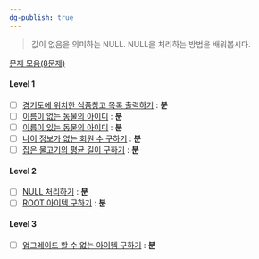 ```yaml
---
dg-publish: true
---
```

> 값이 없음을 의미하는 NULL. NULL을 처리하는 방법을 배워봅시다.

[문제 모음(8문제)](https://school.programmers.co.kr/learn/courses/30/parts/17045)
#### Level 1
- [ ] [경기도에 위치한 식품창고 목록 출력하기](https://school.programmers.co.kr/learn/courses/30/lessons/131114) : **분**
- [ ] [이름이 없는 동물의 아이디](https://school.programmers.co.kr/learn/courses/30/lessons/59039) : **분**
- [ ] [이름이 있는 동물의 아이디](https://school.programmers.co.kr/learn/courses/30/lessons/59407) : **분**
- [ ] [나이 정보가 없는 회원 수 구하기](https://school.programmers.co.kr/learn/courses/30/lessons/131528) : **분**
- [ ] [잡은 물고기의 평균 길이 구하기](https://school.programmers.co.kr/learn/courses/30/lessons/293259) : **분**

#### Level 2
- [ ] [NULL 처리하기](https://school.programmers.co.kr/learn/courses/30/lessons/59410) : **분**
- [ ] [ROOT 아이템 구하기](https://school.programmers.co.kr/learn/courses/30/lessons/273710) : **분**

#### Level 3
- [ ] [업그레이드 할 수 없는 아이템 구하기](https://school.programmers.co.kr/learn/courses/30/lessons/273712) : **분**